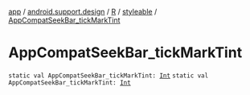 [app](../../../index.md) / [android.support.design](../../index.md) / [R](../index.md) / [styleable](index.md) / [AppCompatSeekBar_tickMarkTint](.)

# AppCompatSeekBar_tickMarkTint

`static val AppCompatSeekBar_tickMarkTint: `[`Int`](https://kotlinlang.org/api/latest/jvm/stdlib/kotlin/-int/index.html)
`static val AppCompatSeekBar_tickMarkTint: `[`Int`](https://kotlinlang.org/api/latest/jvm/stdlib/kotlin/-int/index.html)